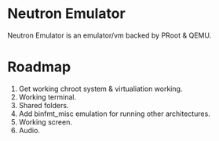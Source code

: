 # Neutron Emulator

Neutron Emulator is an emulator/vm backed by PRoot & QEMU.

# Roadmap

1. Get working chroot system & virtualiation working.
2. Working terminal.
3. Shared folders.
4. Add binfmt_misc emulation for running other architectures.
5. Working screen.
6. Audio.
